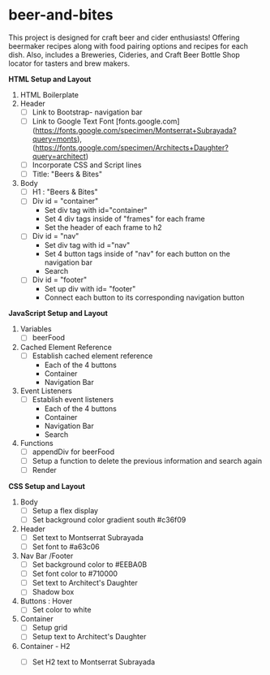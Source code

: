 # beer-and-bites

This project is designed for craft beer and cider enthusiasts! Offering beermaker recipes along with food pairing options and recipes for each dish. Also, includes a Breweries, Cideries, and Craft Beer Bottle Shop locator for tasters and brew makers.

__HTML Setup and Layout__
1. HTML Boilerplate
2. Header
   - [ ] Link to Bootstrap- navigation bar 
   - [ ] Link to Google Text Font [fonts.google.com] (https://fonts.google.com/specimen/Montserrat+Subrayada?query=monts), (https://fonts.google.com/specimen/Architects+Daughter?query=architect)
   - [ ] Incorporate CSS and Script lines
   - [ ] Title: "Beers & Bites"
3. Body
   - [ ] H1 : "Beers & Bites"
   - [ ] Div id = "container"
        * Set div tag with id="container" 
        * Set 4 div tags inside of "frames" for each frame
        * Set the header of each frame to h2
   - [ ] Div id = "nav" 
        * Set div tag with id ="nav"
        * Set 4 button tags inside of "nav" for each button on the navigation bar
        * Search 
    - [ ] Div id = "footer" 
        * Set up div with id= "footer"
        * Connect each button to its corresponding navigation button 

__JavaScript Setup and Layout__
1. Variables
   - [ ] beerFood
2. Cached Element Reference
   - [ ] Establish cached element reference
        * Each of the 4 buttons
        * Container
        * Navigation Bar
3. Event Listeners
    - [ ] Establish event listeners
        * Each of the 4 buttons
        * Container
        * Navigation Bar
        * Search 
4. Functions
   - [ ] appendDiv for beerFood
   - [ ] Setup a function to delete the previous information and search again
   - [ ] Render 

__CSS Setup and Layout__
1. Body
   - [ ] Setup a flex display
   - [ ] Set background color gradient south #c36f09 
2.  Header
    - [ ] Set text to Montserrat Subrayada
    - [ ] Set font to #a63c06
3. Nav Bar /Footer
   - [ ] Set background color to #EEBA0B
   - [ ] Set font color to #710000
   - [ ] Set text to Architect's Daughter
   - [ ] Shadow box
4. Buttons : Hover
   - [ ] Set color to white 
5. Container
   - [ ] Setup grid
   - [ ] Setup text to Architect's Daughter
6. Container - H2
   - [ ] Set H2 text to Montserrat Subrayada

